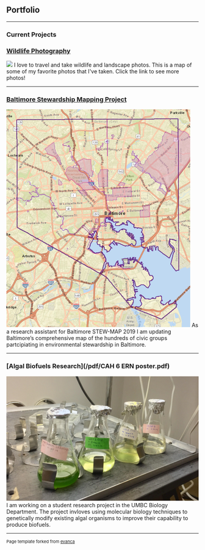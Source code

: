 ## Portfolio

---

### Current Projects 

### [Wildlife Photography](/project_photos/index1.md)
<img src="images/PhotoMap.png?raw=true"/>
I love to travel and take wildlife and landscape photos. This is a map of some of my favorite photos that I've taken. Click the link to see more photos!

---
### [Baltimore Stewardship Mapping Project](https://www.nrs.fs.fed.us/stew-map/baltimore/)
<img src="images/Screenshot (92).png?raw=true"/>
As a research assistant for Baltimore STEW-MAP 2019 I am updating Baltimore’s comprehensive map of the hundreds of civic groups partcipiating in environmental stewardship in Baltimore. 

---
### [Algal Biofuels Research](/pdf/CAH 6 ERN poster.pdf)
<img src="images/algae culture.jpg?raw=true"/>
I am working on a student research project in the UMBC Biology Department. The project invloves using molecular biology techniques to genetically modify existing algal organisms to improve their capability to produce biofuels.

---
<p style="font-size:11px">Page template forked from <a href="https://github.com/evanca/quick-portfolio">evanca</a></p>
<!-- Remove above link if you don't want to attibute -->
